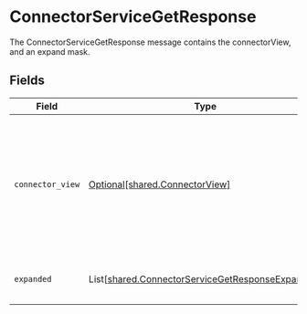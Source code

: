 # ConnectorServiceGetResponse

The ConnectorServiceGetResponse message contains the connectorView, and an expand mask.


## Fields

| Field                                                                                                                         | Type                                                                                                                          | Required                                                                                                                      | Description                                                                                                                   |
| ----------------------------------------------------------------------------------------------------------------------------- | ----------------------------------------------------------------------------------------------------------------------------- | ----------------------------------------------------------------------------------------------------------------------------- | ----------------------------------------------------------------------------------------------------------------------------- |
| `connector_view`                                                                                                              | [Optional[shared.ConnectorView]](../../models/shared/connectorview.md)                                                        | :heavy_minus_sign:                                                                                                            | The ConnectorView object provides a connector response object, as well as JSONPATHs to related objects provided by expanders. |
| `expanded`                                                                                                                    | List[[shared.ConnectorServiceGetResponseExpanded](../../models/shared/connectorservicegetresponseexpanded.md)]                | :heavy_minus_sign:                                                                                                            | The array of expanded items indicated by the request.                                                                         |